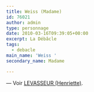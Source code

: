 ```yaml
---
title: Weiss (Madame)
id: 76021
author: admin
type: personnage
date: 2010-03-16T09:39:05+00:00
excerpt: La Débâcle
tags:
  - debacle
main_name: 'Weiss '
secondary_name: Madame

---
```

— Voir <a href="/personnage/levasseur-henriette/" target="_self">LEVASSEUR (Henriette)</a>.